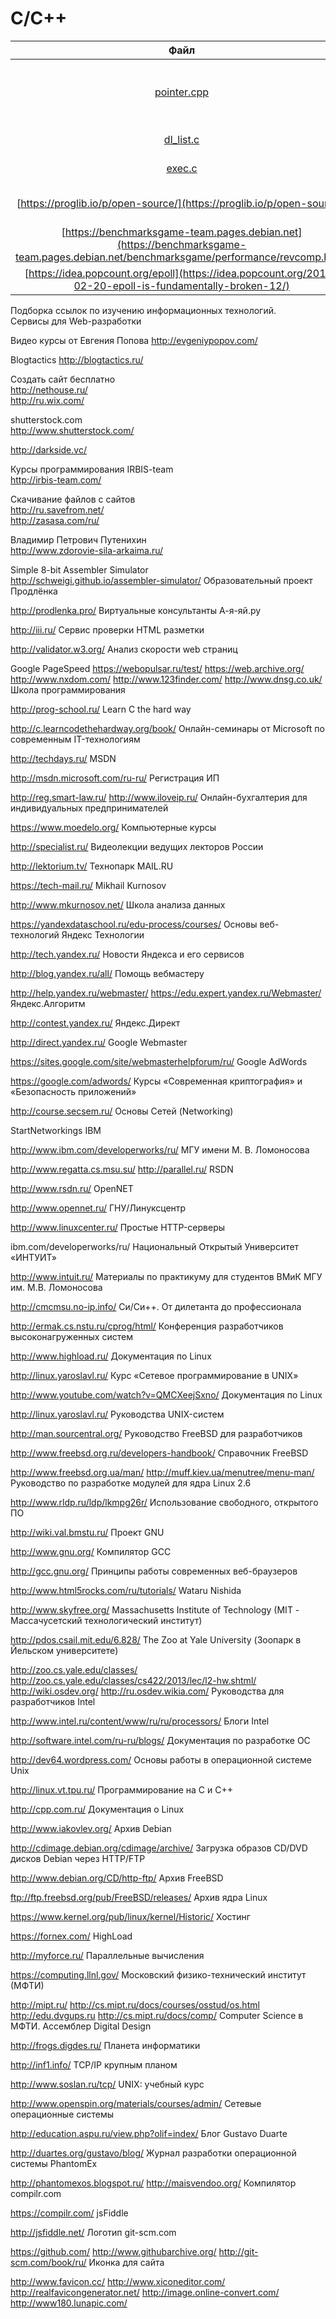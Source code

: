 # C/С++

| Файл | Описание |
|:----:|----------|
|[pointer.cpp](https://github.com/alzoi/C/blob/master/pointer.cpp)| Пример передачи данных в функцию по указателю (*) и по указателю на указатель (**) |
|[dl_list.c](https://github.com/alzoi/C/blob/master/dl_list.c)| Циклический двусвязный список |
|[exec.c](https://github.com/alzoi/C/blob/master/exec.c)| Командный интерпретатор |
|[https://proglib.io/p/open-source/](https://proglib.io/p/open-source/)|Как получить опыт и зарабатывать на Open Source проектах|
|[https://benchmarksgame-team.pages.debian.net](https://benchmarksgame-team.pages.debian.net/benchmarksgame/performance/revcomp.html)|Производительность языков программирования |
|[https://idea.popcount.org/epoll](https://idea.popcount.org/2017-02-20-epoll-is-fundamentally-broken-12/)|Мультиплексирование ввода/вывода|

Подборка ссылок по изучению информационных технологий.  
Сервисы для Web-разработки  

Видео курсы от Евгения Попова
http://evgeniypopov.com/  

Blogtactics
http://blogtactics.ru/  

Создать сайт бесплатно  
http://nethouse.ru/  
http://ru.wix.com/  

shutterstock.com  
http://www.shutterstock.com/

http://darkside.vc/

Курсы программирования IRBIS-team  
http://irbis-team.com/  

Скачивание файлов с сайтов  
http://ru.savefrom.net/  
http://zasasa.com/ru/  

Владимир Петрович Путенихин  
http://www.zdorovie-sila-arkaima.ru/  

Simple 8-bit Assembler Simulator  
http://schweigi.github.io/assembler-simulator/
Образовательный проект Продлёнка

http://prodlenka.pro/
Виртуальные консультанты А-я-яй.ру

http://iii.ru/
Сервис проверки HTML разметки

http://validator.w3.org/
Анализ скорости web страниц

Google PageSpeed
https://webopulsar.ru/test/
https://web.archive.org/
http://www.nxdom.com/
http://www.123finder.com/
http://www.dnsg.co.uk/
Школа программирования

http://prog-school.ru/
Learn C the hard way

http://c.learncodethehardway.org/book/
Онлайн-семинары от Microsoft по современным IT-технологиям

http://techdays.ru/
MSDN

http://msdn.microsoft.com/ru-ru/
Регистрация ИП

http://reg.smart-law.ru/
http://www.iloveip.ru/
Онлайн-бухгалтерия для индивидуальных предпринимателей

https://www.moedelo.org/
Компьютерные курсы

http://specialist.ru/
Видеолекции ведущих лекторов России

http://lektorium.tv/
Технопарк MAIL.RU

https://tech-mail.ru/
Mikhail Kurnosov

http://www.mkurnosov.net/
Школа анализа данных

https://yandexdataschool.ru/edu-process/courses/
Основы веб-технологий
Яндекс Технологии

http://tech.yandex.ru/
Новости Яндекса и его сервисов

http://blog.yandex.ru/all/
Помощь вебмастеру

http://help.yandex.ru/webmaster/
https://edu.expert.yandex.ru/Webmaster/
Яндекс.Алгоритм

http://contest.yandex.ru/
Яндекс.Директ

http://direct.yandex.ru/
Google Webmaster

https://sites.google.com/site/webmasterhelpforum/ru/
Google AdWords

https://google.com/adwords/
Курсы «Современная криптография» и
«Безопасность приложений»

http://course.secsem.ru/
Основы Сетей (Networking)

StartNetworkings
IBM

http://www.ibm.com/developerworks/ru/
МГУ имени М. В. Ломоносова

http://www.regatta.cs.msu.su/
http://parallel.ru/
RSDN

http://www.rsdn.ru/
OpenNET

http://www.opennet.ru/
ГНУ/Линуксцентр

http://www.linuxcenter.ru/
Простые HTTP-серверы

ibm.com/developerworks/ru/
Национальный Открытый Университет «ИНТУИТ»

http://www.intuit.ru/
Материалы по практикуму для студентов ВМиК МГУ им. М.В. Ломоносова

http://cmcmsu.no-ip.info/
Си/Си++. От дилетанта до профессионала

http://ermak.cs.nstu.ru/cprog/html/
Конференция разработчиков высоконагруженных систем

http://www.highload.ru/
Документация по Linux

http://linux.yaroslavl.ru/
Курс «Сетевое программирование в UNIX»

http://www.youtube.com/watch?v=QMCXeejSxno/
Документация по Linux

http://linux.yaroslavl.ru/
Руководства UNIX-систем

http://man.sourcentral.org/
Руководство FreeBSD для разработчиков

http://www.freebsd.org.ru/developers-handbook/
Справочник FreeBSD

http://www.freebsd.org.ua/man/
http://muff.kiev.ua/menutree/menu-man/
Руководство по разработке модулей для ядра Linux 2.6

http://www.rldp.ru/ldp/lkmpg26r/
Использование свободного, открытого ПО

http://wiki.val.bmstu.ru/
Проект GNU

http://www.gnu.org/
Компилятор GCC

http://gcc.gnu.org/
Принципы работы современных веб-браузеров

http://www.html5rocks.com/ru/tutorials/
Wataru Nishida

http://www.skyfree.org/
Massachusetts Institute of Technology (MIT - Массачусетский технологический институт)

http://pdos.csail.mit.edu/6.828/
The Zoo at Yale University (Зоопарк в Йельском университете)

http://zoo.cs.yale.edu/classes/
http://zoo.cs.yale.edu/classes/cs422/2013/lec/l2-hw.shtml/
http://wiki.osdev.org/
http://ru.osdev.wikia.com/
Руководства для разработчиков Intel

http://www.intel.ru/content/www/ru/ru/processors/
Блоги Intel

http://software.intel.com/ru-ru/blogs/
Документация по разработке ОС

http://dev64.wordpress.com/
Основы работы в операционной системе Unix

http://linux.vt.tpu.ru/
Программирование на C и C++

http://cpp.com.ru/
Документация о Linux

http://www.iakovlev.org/
Архив Debian

http://cdimage.debian.org/cdimage/archive/
Загрузка образов CD/DVD дисков Debian через HTTP/FTP

http://www.debian.org/CD/http-ftp/
Архив FreeBSD

ftp://ftp.freebsd.org/pub/FreeBSD/releases/
Архив ядра Linux

https://www.kernel.org/pub/linux/kernel/Historic/
Хостинг

https://fornex.com/
HighLoad

http://myforce.ru/
Параллельные вычисления

https://computing.llnl.gov/
Московский физико-технический институт (МФТИ)

http://mipt.ru/
http://cs.mipt.ru/docs/courses/osstud/os.html
http://edu.dvgups.ru
http://cs.mipt.ru/docs/comp/
Computer Science в МФТИ. Ассемблер
Digital Design

http://frogs.digdes.ru/
Планета информатики

http://inf1.info/
TCP/IP крупным планом

http://www.soslan.ru/tcp/
UNIX: учебный курс

http://www.openspin.org/materials/courses/admin/
Сетевые операционные системы

http://education.aspu.ru/view.php?olif=index/
Блог Gustavo Duarte

http://duartes.org/gustavo/blog/
Журнал разработки операционной системы PhantomEx

http://phantomexos.blogspot.ru/
http://maisvendoo.org/
Компилятор compilr.com

https://compilr.com/
jsFiddle

http://jsfiddle.net/
Логотип git-scm.com

https://github.com/
http://www.githubarchive.org/
http://git-scm.com/book/ru/
Иконка для сайта

http://www.favicon.cc/
http://www.xiconeditor.com/
http://realfavicongenerator.net/
http://image.online-convert.com/
http://www180.lunapic.com/
